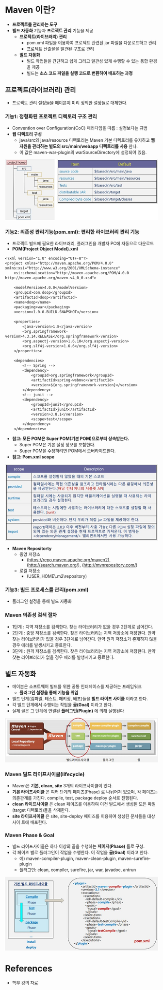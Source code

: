 # Maven 이란?
* __프로젝트를 관리하는 도구__
* __빌드 자동화__ 기능과 __프로젝트 관리__ 기능을 제공
  + __프로젝트(라이브러리) 관리__
    - pom.xml 파일을 이용하여 프로젝트 관련된 jar 파일을 다운로드하고 관리
    - 프로젝트 산출물을 일관된 구조로 관리
  + __빌드 자동화__
    - 빌드 작업들을 간단하고 쉽게 그리고 일관성 있게 수행할 수 있는 통합 환경을 제공
    - 빌드는 __소스 코드 파일을 실행 코드로 변환하여 배포하는 과정__


## 프로젝트(라이브러리) 관리
* 프로젝트 관리 설정들을 메이븐이 미리 정의한 설정들로 대체한다.

### 기능1: 정형화된 프로젝트 디렉토리 구조 관리
* Convention over Configuration(CoC) 패러다임을 따름 : 설정보다는 규범
* __웹 디렉토리 구성__
  + java/src와 java/resource 디렉토리는 Maven 기본 디렉토리를 유지하고 __웹 자원을 관리하는 별도의 src/main/webapp 디렉토리를 사용__ 한다.
  + 이 값은 maven-war-plugin의 warSourceDirectory에 설정되어 있음.

![web-maven_1](/images/Web/web-maven_1.JPG)


### 기능2: 의존성 관리기능(pom.xml): 편리한 라이브러리 관리 기능
* 프로젝트 빌드에 필요한 라이브러리, 플러그인을 개발자 PC에 자동으로 다운로드
* __POM(Project Object Model).xml__

```
<?xml version="1.0" encoding="UTF-8"?>
<project xmlns="http://maven.apache.org/POM/4.0.0" xmlns:xsi="http://www.w3.org/2001/XMLSchema-instance"
	xsi:schemaLocation="http://maven.apache.org/POM/4.0.0 http://maven.apache.org/maven-v4_0_0.xsd">
	
    <modelVersion>4.0.0</modelVersion>
	<groupId>com.doop</groupId>
	<artifactId>doop</artifactId>
	<name>doop</name>
	<packaging>war</packaging>
	<version>1.0.0-BUILD-SNAPSHOT</version>

	<properties>
		<java-version>1.8</java-version>
		<org.springframework-version>4.3.14.RELEASE</org.springframework-version>
		<org.aspectj-version>1.6.10</org.aspectj-version>
		<org.slf4j-version>1.6.6</org.slf4j-version>
	</properties>

	<dependencies>
		<!-- Spring -->
		<dependency>
			<groupId>org.springframework</groupId>
			<artifactId>spring-webmvc</artifactId>
			<version>${org.springframework-version}</version>
		</dependency>
        <!-- junit -->
        <dependency>
            <groupId>junit</groupId>
            <artifactId>junit</artifactId>
            <version>3.8.1</version>
            <scope>test</scope>
        </dependency>
    </dependencies>
```

* __참고: 모든 POM은 Super POM(기본 POM)으로부터 상속받는다.__
  + Super POM은 기본 설정 정보를 포함한다.
  + Super POM을 수정하려면 POM에서 오버라이드한다.
* __참고: Pom.xml scope__

![web-maven_2](/images/Web/web-maven_2.JPG)

* __Maven Repositorty__
  + 중앙 저장소
    - (https://repo.maven.apache.org/maven2), (http://search.maven.org/), (http://mvnrepository.com/)
  + 로컬 저장소
    - (USER_HOME\\.m2\repository)

### 기능3: 빌드 프로세스를 관리(pom.xml)
* 플러그인 설정을 통해 빌드 자동화


### Maven 의존성 검색 절차
* 1단계 : 지역 저장소를 검색한다. 찾는 라이브러리가 없을 경우 2단계로 넘어간다.
* 2단계 : 중앙 저장소를 검색한다. 찾은 라이브러리는 지역 저장소에 저장한다. 만약 찾는 라이브러리가 없을 경우 3단계로 넘어간다. 만약 원격 저장소가 존재하지 않을 경우 에러를 발생시키고 종료한다.
* 3단계 : 원격 저장소를 검색한다. 찾은 라이브러리는 지역 저장소에 저장한다. 만약 찾는 라이브러리가 없을 경우 에러를 발생시키고 종료한다.


## 빌드 자동화
* 메이븐은 소프트웨어 빌드를 위한 공통 인터페이스를 제공하는 프레임워크
  + __플러그인 설정을 통해 기능을 위임__
* 빌드 단계(컴파일, 테스트, 패키징, 배포)들을 __빌드 라이프 사이클__ 이라고 한다.
* 각 빌드 단계에서 수행되는 작업을 __골(Goal)__ 이라고 한다.
* 실제 골은 그 단계에 연결된 __플러그인(Plugin)__ 에 의해 실행된다

![web-maven_3](/images/Web/web-maven_3.JPG)

### Maven 빌드 라이프사이클(lifecycle)
* Maven은 __기본, clean, site__ 3개의 라이프사이클이 있다.
* __기본 라이프사이클__ 은 여러 단계의 페이즈(Phase) 로 나뉘어져 있으며, 각 페이즈는 의존관계를 가진다. compile, test, package deploy 순서로 진행된다.
* __clean 라이프사이클__ 은 clean 페이즈를 이용하여 이전 빌드에서 생성된 모든 파일
(target 디렉토리)들을 삭제한다.
* __site 라이프사이클__ 은 site, site-deploy 페이즈를 이용하여 생성된 문서들을 대상 사이
트에 배포한다. 

### Maven Phase & Goal
* 빌드 라이프사이클은 하나 이상의 골을 수행하는 __페이지(Phase)__ 들로 구성.
* 각 페이즈 별로 플러그인이 작업을 수행한다. 이 작업을 __골(Goal)__ 이라고 한다.
  + 예) maven-compiler-plugin, maven-clean-plugin, maven-surefire-plugin
  + 플러그인: clean, compiler, surefire, jar, war, javadoc, antrun

![web-maven_4](/images/Web/web-maven_4.JPG)

# References
* 학부 강의 자료